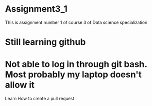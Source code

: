 # Assignment3_1
This is assignment number 1 of course 3 of Data science specialization 
# Still learning github
# Not able to log in through git bash. Most probably my laptop doesn't allow it
Learn How to create a pull request

